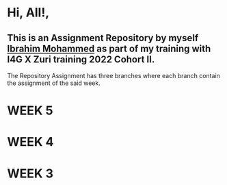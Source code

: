 
# Hi, All!,

## This is an Assignment Repository by myself [Ibrahim Mohammed](www.github.com/Bandastic018) as part of my training with I4G X Zuri training 2022 Cohort II.

The Repository Assignment has three branches where each branch contain the assignment of the said week.


# WEEK 5






# WEEK 4




# WEEK 3



